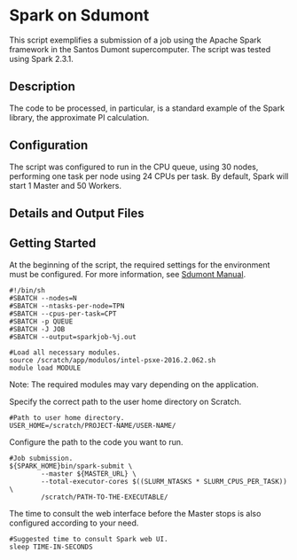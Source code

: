 # Spark on Sdumont
This script exemplifies a submission of a job using the Apache Spark framework in the Santos Dumont supercomputer.
The script was tested using Spark 2.3.1.

## Description
The code to be processed, in particular, is a standard example of the Spark library, the approximate PI calculation.

## Configuration
The script was configured to run in the CPU queue, using 30 nodes, performing one task per node using 24 CPUs per task.
By default, Spark will start 1 Master and 50 Workers.

## Details and Output Files

## Getting Started
At the beginning of the script, the required settings for the environment must be configured.
For more information, see [Sdumont Manual](https://sdumont.lncc.br/support_manual.php?pg=support#).

```
#!/bin/sh
#SBATCH --nodes=N
#SBATCH --ntasks-per-node=TPN
#SBATCH --cpus-per-task=CPT
#SBATCH -p QUEUE
#SBATCH -J JOB
#SBATCH --output=sparkjob-%j.out

#Load all necessary modules.
source /scratch/app/modulos/intel-psxe-2016.2.062.sh
module load MODULE
```

Note: The required modules may vary depending on the application.

Specify the correct path to the user home directory on Scratch.

```
#Path to user home directory.
USER_HOME=/scratch/PROJECT-NAME/USER-NAME/
```

Configure the path to the code you want to run.
```
#Job submission.
${SPARK_HOME}bin/spark-submit \
        --master ${MASTER_URL} \
        --total-executor-cores $((SLURM_NTASKS * SLURM_CPUS_PER_TASK)) \
        /scratch/PATH-TO-THE-EXECUTABLE/
```

The time to consult the web interface before the Master stops is also configured according to your need.
```
#Suggested time to consult Spark web UI.
sleep TIME-IN-SECONDS
```
